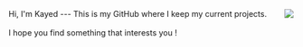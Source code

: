 <img align="right" src="https://github-readme-stats.vercel.app/api/top-langs/?username=kayedm&layout=compact" />
Hi, I'm Kayed 
---
This is my GitHub where I keep my current projects. 
<br>
<br>
I hope you find something that interests you !

